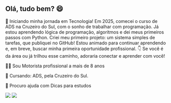
## Olá, tudo bem? 😄


🚀 Iniciando minha jornada em Tecnologia! Em 2025, comecei o curso de ADS na Cruzeiro do Sul, com o sonho de trabalhar com programação. Já estou aprendendo lógica de programação, algoritmos e dei meus primeiros passos com Python. Criei meu primeiro projeto: um sistema simples de tarefas, que publiquei no GitHub! Estou animado para continuar aprendendo e, em breve, buscar minha primeira oportunidade profissional. 👇 Se você é da área ou já trilhou esse caminho, adoraria conectar e aprender com você!

👩‍💻 Sou Motorista profissional a mais de 8 anos

🧠 Cursando: ADS, pela Cruzeiro do Sul. 

🤔 Procuro ajuda com Dicas para estudos

[<img src="https://img.shields.io/badge/linkedin-%2312100E.svg?&style=for-the-badge&logo=linkedin&logoColor=white&color=purple">](https://www.linkedin.com/in/leandro-baraldi)
[<img src="https://img.shields.io/badge/instagram-%2312100E.svg?&style=for-the-badge&logo=instagram&logoColor=white&color=purple">](https://www.instagram.com/leandro__baraldi)

